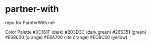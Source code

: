 # partner-with

repo for ParnterWith.net

Color Palette
#0C161F (dark)
#203D3C (dark green)
#265351 (green)
#E68600 (orange)
#E8A700 (lite orange)
#ECBC00 (yellow)
